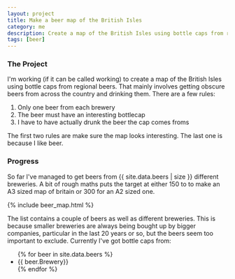 ```yaml
---
layout: project
title: Make a beer map of the British Isles
category: me
description: Create a map of the British Isles using bottle caps from regional beers
tags: [beer]
---
```

### The Project
I'm working (if it can be called working) to create a map of the British Isles using bottle caps from regional beers. That mainly involves getting obscure beers from across the country and drinking them. There are a few rules:

<ol>
    <li>Only one beer from each brewery</li>
    <li>The beer must have an interesting bottlecap</li>
    <li>I have to have actually drunk the beer the cap comes froms</li>
</ol>

The first two rules are make sure the map looks interesting. The last one is because I like beer.

### Progress
So far I've managed to get beers from {{ site.data.beers | size }} different breweries. A bit of rough maths puts the target at either 150 to to make an A3 sized map of britain or 300 for an A2 sized one.

{% include beer_map.html %}

The list contains a couple of beers as well as different breweries. This is because smaller breweries are always being bought up by bigger companies, particular in the last 20 years or so, but the beers seem too important to exclude. Currently I've got bottle caps from:
<ul>
    {% for beer in site.data.beers %}
        <li>{{ beer.Brewery}}</li>
    {% endfor %}
</ul>